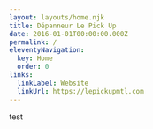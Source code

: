 ```yaml
---
layout: layouts/home.njk
title: Dépanneur Le Pick Up
date: 2016-01-01T00:00:00.000Z
permalink: /
eleventyNavigation:
  key: Home
  order: 0
links:
  linkLabel: Website
  linkUrl: https://lepickupmtl.com
---
```

 



test